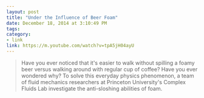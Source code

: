 ```yaml
---
layout: post
title: "Under the Influence of Beer Foam"
date: December 18, 2014 at 3:10:49 PM
tags:
category:
- link
link: https://m.youtube.com/watch?v=tpA5jH04ayU
---
```


> Have you ever noticed that it's easier to walk without spilling a foamy beer versus walking around with regular cup of coffee? Have you ever wondered why? To solve this everyday physics phenomenon, a team of fluid mechanics researchers at Princeton University's Complex Fluids Lab investigate the anti-sloshing abilities of foam. 